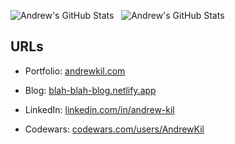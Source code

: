 <p>
<img src="https://github-readme-stats.vercel.app/api/top-langs/?username=andrew-kil&theme=gotham" alt="Andrew's GitHub Stats" />
&nbsp;
<img src="https://github-readme-stats.vercel.app/api?username=andrew-kil&show_icons=true&theme=gotham" alt="Andrew's GitHub Stats" />
</p>



## URLs

- Portfolio: <a href="andrewkil.com" target="_blank">andrewkil.com</a>

- Blog: <a href="https://blah-blah-blog.netlify.app/" target="_blank">blah-blah-blog.netlify.app</a>

- LinkedIn: <a href="https://www.linkedin.com/in/andrew-kil/" target="_blank">linkedin.com/in/andrew-kil</a>

- Codewars: <a href="https://www.codewars.com/users/AndrewKil" target="_blank">codewars.com/users/AndrewKil</a>

<!--
**Andrew-Kil/Andrew-Kil** is a ✨ _special_ ✨ repository because its `README.md` (this file) appears on your GitHub profile.

Here are some ideas to get you started:

- 🔭 I’m currently working on ...
- 🌱 I’m currently learning ...
- 👯 I’m looking to collaborate on ...
- 🤔 I’m looking for help with ...
- 💬 Ask me about ...
- 📫 How to reach me: ...
- 😄 Pronouns: ...
- ⚡ Fun fact: ...
-->
